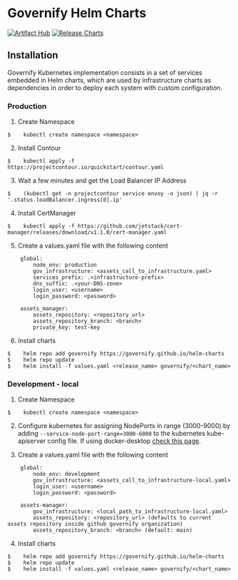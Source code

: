 # Governify Helm Charts

[![Artifact Hub](https://img.shields.io/endpoint?url=https://artifacthub.io/badge/repository/governify)](https://artifacthub.io/packages/search?repo=governify)
[![Release Charts](https://github.com/governify/helm-charts/actions/workflows/helm.yaml/badge.svg)](https://github.com/governify/helm-charts/actions/workflows/helm.yaml)

## Installation
Governify Kubernetes implementation consists in a set of services embedded in Helm charts, which are used by infrastructure charts as dependencies in order to deploy each system with custom configuration.

### Production

1. Create Namespace
```
$    kubectl create namespace <namespace>
```

2. Install Contour
```
$    kubectl apply -f https://projectcontour.io/quickstart/contour.yaml
```

3. Wait a few minutes and get the Load Balancer IP Address
```
$    (kubectl get -n projectcontour service envoy -o json) | jq -r '.status.loadBalancer.ingress[0].ip'
```

4. Install CertManager
```
$    kubectl apply -f https://github.com/jetstack/cert-manager/releases/download/v1.1.0/cert-manager.yaml
```

5. Create a values.yaml file with the following content
```
    global:
        node_env: production
        gov_infrastructure: <assets_call_to_infrastructure.yaml>
        services_prefix: .<infrastructure-prefix>
        dns_suffix: .<your-DNS-zone>
        login_user: <username>
        login_password: <password>
    
    assets_manager:
        assets_repository: <repository_url>
        assets_repository_branch: <branch>
        private_key: test-key
```

6. Install charts
```
$    helm repo add governify https://governify.github.io/helm-charts
$    helm repo update
$    helm install -f values.yaml <release_name> governify/<chart_name>
```

### Development - local

1. Create Namespace
```
$    kubectl create namespace <namespace>
```

2. Configure kubernetes for assigning NodePorts in range (3000-9000) by adding `--service-node-port-range=3000-6000` to the kubernetes kube-apiserver config file. If using docker-desktop [check this page](https://stackoverflow.com/questions/64758012/location-of-kubernetes-config-directory-with-docker-desktop-on-windows).

3. Create a values.yaml file with the following content
```
    global:
        node_env: development
        gov_infrastructure: <assets_call_to_infrastructure-local.yaml>
        login_user: <username>
        login_password: <password>

    assets-manager:
        gov_infrastructure: <local_path_to_infrastructure-local.yaml>
        assets_repository: <repository_url> (defaults to current assets repository inside github governify organization)
        assets_repository_branch: <branch> (default: main)
```

4. Install charts
```
$    helm repo add governify https://governify.github.io/helm-charts
$    helm repo update
$    helm install -f values.yaml <release_name> governify/<chart_name>
```